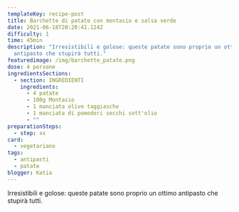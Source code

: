 ```yaml
---
templateKey: recipe-post
title: Barchette di patate con montasio e salsa verde
date: 2021-06-18T20:20:41.124Z
difficulty: 1
time: 45min
description: "Irresistibili e golose: queste patate sono proprio un ottimo
  antipasto che stupirà tutti."
featuredimage: /img/barchette_patate.png
dose: 4 persone
ingredientsSections:
  - section: INGREDIENTI
    ingredients:
      - 4 patate
      - 100g Montasio
      - 1 manciata olive taggiasche
      - 1 manciata di pomodori secchi sott'olio
      - ""
preparationSteps:
  - step: xx
card:
  - vegetariano
tags:
  - antipasti
  - patate
blogger: Katia
---
```

Irresistibili e golose: queste patate sono proprio un ottimo antipasto che stupirà tutti.